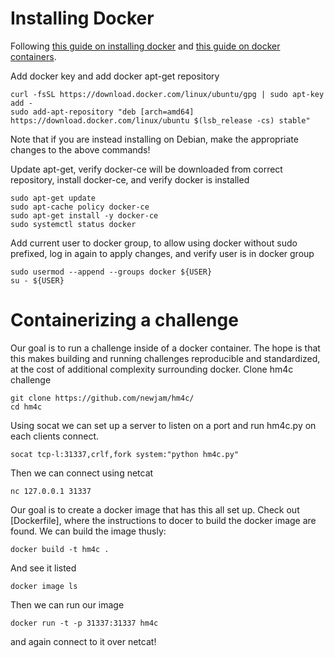 
# Installing Docker

Following [this guide on installing docker](https://www.digitalocean.com/community/tutorials/how-to-install-and-use-docker-on-ubuntu-16-04) and [this guide on docker containers](https://docs.docker.com/get-started/part2/).

Add docker key and add docker apt-get repository

    curl -fsSL https://download.docker.com/linux/ubuntu/gpg | sudo apt-key add -
    sudo add-apt-repository "deb [arch=amd64] https://download.docker.com/linux/ubuntu $(lsb_release -cs) stable"

Note that if you are instead installing on Debian, make the appropriate changes to the above commands!

Update apt-get, verify docker-ce will be downloaded from correct repository, install docker-ce, and verify docker is installed

```
sudo apt-get update
sudo apt-cache policy docker-ce
sudo apt-get install -y docker-ce
sudo systemctl status docker
```

Add current user to docker group, to allow using docker without sudo prefixed, log in again to apply changes, and verify user is in docker group

```
sudo usermod --append --groups docker ${USER}
su - ${USER}
```

# Containerizing a challenge

Our goal is to run a challenge inside of a docker container.
The hope is that this makes building and running challenges reproducible and standardized, at the cost of additional complexity surrounding docker.
Clone hm4c challenge

```
git clone https://github.com/newjam/hm4c/
cd hm4c
```

Using socat we can set up a server to listen on a port and run hm4c.py on each clients connect.

```
socat tcp-l:31337,crlf,fork system:"python hm4c.py"
```

Then we can connect using netcat

```
nc 127.0.0.1 31337
```

Our goal is to create a docker image that has this all set up.
Check out [Dockerfile], where the instructions to docer to build the docker image are found.
We can build the image thusly:

```
docker build -t hm4c .
```

And see it listed

```
docker image ls
```

Then we can run our image

```
docker run -t -p 31337:31337 hm4c
```

and again connect to it over netcat!

